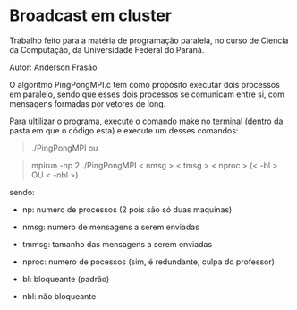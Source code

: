 # Broadcast em cluster

Trabalho feito para a matéria de programação paralela, no curso de Ciencia da Computação, da Universidade Federal do Paraná.

Autor:
Anderson Frasão

O algoritmo PingPongMPI.c tem como propósito executar dois processos em paralelo, sendo que esses dois processos se comunicam entre si, 
com mensagens formadas por vetores de long.

Para ultilizar o programa, execute o comando make no terminal (dentro da pasta em que o código esta) e execute um desses comandos:

> ./PingPongMPI
ou

> mpirun -np 2 ./PingPongMPI < nmsg > < tmsg > < nproc > (< -bl > OU < -nbl >)

sendo: 

* np: numero de processos (2 pois são só duas maquinas)

* nmsg: numero de mensagens a serem enviadas
  
* tmmsg: tamanho das mensagens a serem enviadas 
  
* nproc: numero de pocessos (sim, é redundante, culpa do professor) 
  
* bl: bloqueante (padrão)

* nbl: não bloqueante
